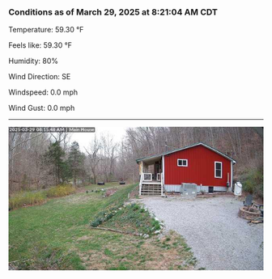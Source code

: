 ### Conditions as of March 29, 2025 at 8:21:04 AM CDT 

Temperature: 59.30 &deg;F

Feels like: 59.30 &deg;F

Humidity: 80%

Wind Direction: SE

Windspeed: 0.0 mph

Wind Gust: 0.0 mph

---

<img src="./images/latest.jpeg"/>

